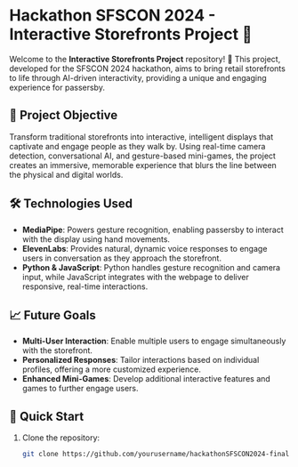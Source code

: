 # Hackathon SFSCON 2024 - Interactive Storefronts Project 🚀

Welcome to the **Interactive Storefronts Project** repository! 🎉 This project, developed for the SFSCON 2024 hackathon, aims to bring retail storefronts to life through AI-driven interactivity, providing a unique and engaging experience for passersby.

## 🎯 Project Objective

Transform traditional storefronts into interactive, intelligent displays that captivate and engage people as they walk by. Using real-time camera detection, conversational AI, and gesture-based mini-games, the project creates an immersive, memorable experience that blurs the line between the physical and digital worlds.


## 🛠️ Technologies Used

- **MediaPipe**: Powers gesture recognition, enabling passersby to interact with the display using hand movements.
- **ElevenLabs**: Provides natural, dynamic voice responses to engage users in conversation as they approach the storefront.
- **Python & JavaScript**: Python handles gesture recognition and camera input, while JavaScript integrates with the webpage to deliver responsive, real-time interactions.

## 📈 Future Goals

- **Multi-User Interaction**: Enable multiple users to engage simultaneously with the storefront.
- **Personalized Responses**: Tailor interactions based on individual profiles, offering a more customized experience.
- **Enhanced Mini-Games**: Develop additional interactive features and games to further engage users.

## 🚀 Quick Start

1. Clone the repository:
   ```bash
   git clone https://github.com/yourusername/hackathonSFSCON2024-final.git
